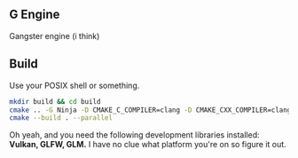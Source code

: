## G Engine
Gangster engine (i think)

## Build
Use your POSIX shell or something.
```bash
mkdir build && cd build
cmake .. -G Ninja -D CMAKE_C_COMPILER=clang -D CMAKE_CXX_COMPILER=clang++
cmake --build . --parallel
```
Oh yeah, and you need the following development libraries installed: **Vulkan, GLFW, GLM.** I have no clue what platform you're on so figure it out.